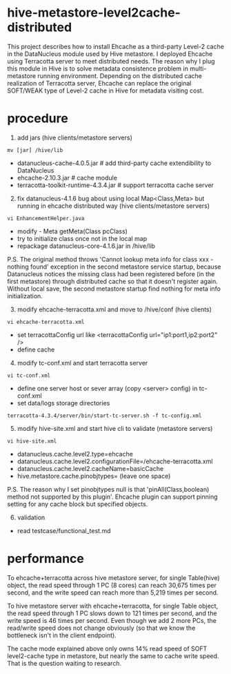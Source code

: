 # hive-metastore-level2cache-distributed

This project describes how to install Ehcache as a third-party Level-2 cache in the DataNucleus module used by Hive metastore. I deployed Ehcache using Terracotta server to meet distributed needs. The reason why I plug this module in Hive is to solve metadata consistence problem in multi-metastore running environment. Depending on the distributed cache realization of Terracotta server, Ehcache can replace the original SOFT/WEAK type of Level-2 cache in Hive for metadata visiting cost.

# procedure

1. add jars (hive clients/metastore servers)

`mv [jar] /hive/lib`

  * datanucleus-cache-4.0.5.jar  # add third-party cache extendibility to DataNucleus
  * ehcache-2.10.3.jar  # cache module
  * terracotta-toolkit-runtime-4.3.4.jar  # support terracotta cache server
  
2. fix datanucleus-4.1.6 bug about using local Map\<Class,Meta\> but running in ehcache distributed way (hive clients/metastore servers)

`vi EnhancementHelper.java`

  * modify - Meta getMeta(Class pcClass)
  * try to initialize class once not in the local map
  * repackage datanucleus-core-4.1.6.jar in /hive/lib

P.S. The original method throws 'Cannot lookup meta info for class xxx - nothing found' exception in the second metastore service startup, because Datanucleus notices the missing class had been registered before (in the first metastore) through distributed cache so that it doesn't register again. Without local save, the second metastore startup find nothing for meta info initialization.

3. modify ehcache-terracotta.xml and move to /hive/conf (hive clients)

`vi ehcache-terracotta.xml`

  * set terracottaConfig url like \<terracottaConfig url="ip1:port1,ip2:port2" /\>
  * define cache 

4. modify tc-conf.xml and start terracotta server

`vi tc-conf.xml`

  * define one server host or sever array (copy \<server\> config) in tc-conf.xml
  * set data/logs storage directories
  
`terracotta-4.3.4/server/bin/start-tc-server.sh -f tc-config.xml`

5. modify hive-site.xml and start hive cli to validate (metastore servers)

`vi hive-site.xml`

  * datanucleus.cache.level2.type=ehcache
  * datanucleus.cache.level2.configurationFile=/ehcache-terracotta.xml
  * datanucleus.cache.level2.cacheName=basicCache
  * hive.metastore.cache.pinobjtypes= (leave one space)
  
P.S. The reason why I set pinobjtypes null is that 'pinAll(Class,boolean) method not supported by this plugin'. Ehcache plugin can support pinning setting for any cache block but specified objects.
  
6. validation

  * read testcase/functional_test.md

# performance

To ehcache+terracotta across hive metastore server, for single Table(hive) object, the read speed through 1 PC (8 cores) can reach 30,675 times per second, and the write speed can reach more than 5,219 times per second.

To hive metastore server with ehcache+terracotta, for single Table object, the read speed through 1 PC slows down to 121 times per second, and the write speed is 46 times per second. Even though we add 2 more PCs, the read/write speed does not change obviously (so that we know the bottleneck isn't in the client endpoint).

The cache mode explained above only owns 14% read speed of SOFT level2-cache type in metastore, but nearly the same to cache write speed. That is the question waiting to research.
